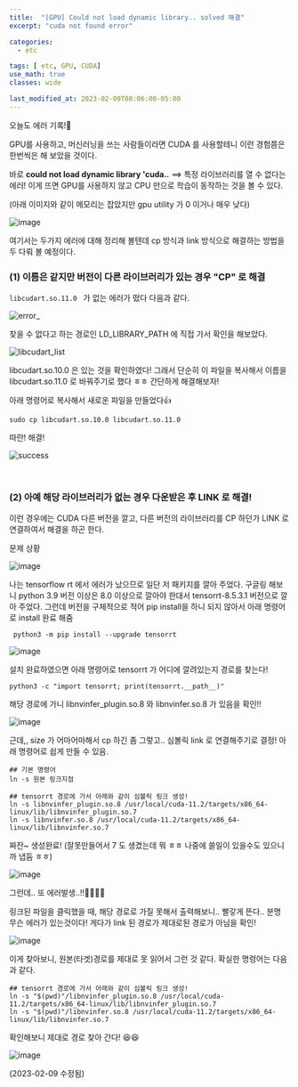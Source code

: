 ```yaml
---
title:  "[GPU] Could not load dynamic library.. solved 해결"
excerpt: "cuda not found error"

categories:
  - etc

tags: [ etc, GPU, CUDA]
use_math: true
classes: wide

last_modified_at: 2023-02-09T08:06:00-05:00
---
```


오늘도 에러 기록!🤨

GPU를 사용하고, 머신러닝을 쓰는 사람들이라면 CUDA 를 사용할테니 이런 경험쯤은 한번씩은 해 보았을 것이다.

바로 **could not load dynamic library 'cuda..** ==> 특정 라이브러리를 열 수 없다는 에러! 이게 뜨면 GPU를 사용하지 않고 CPU 만으로 학습이 동작하는 것을 볼 수 있다.

(아래 이미지와 같이 메모리는 잡았지만 gpu utility 가 0 이거나 매우 낮다)

![image](https://user-images.githubusercontent.com/53431568/217710415-1e089afd-47ec-4d6c-b2d3-c678e9a963c1.png)


여기서는 두가지 에러에 대해 정리해 볼텐데 cp 방식과 link 방식으로 해결하는 방법을 두 다뤄 볼 예정이다. 


### (1) 이름은 같지만 버전이 다른 라이브러리가 있는 경우 "CP" 로 해결

`libcudart.so.11.0 ` 가 없는 에러가 떴다 다음과 같다. 

![error_](https://user-images.githubusercontent.com/53431568/136651228-65f3fda9-c6a3-439e-8896-43fdd8859f9c.PNG)

찾을 수 없다고 하는 경로인 LD_LIBRARY_PATH 에 직접 가서 확인을 해보았다.

![libcudart_list](https://user-images.githubusercontent.com/53431568/136651277-a65462fb-dd36-48db-a3ba-3b64a0a2933c.PNG)

libcudart.so.10.0 은 있는 것을 확인하였다! 그래서 단순히 이 파일을 복사해서 이름을 libcudart.so.11.0 로 바꿔주기로 했다 ㅎㅎ 간단하게 해결해보자!

아래 명령어로 복사해서 새로운 파일을 만들었다👍

~~~
sudo cp libcudart.so.10.0 libcudart.so.11.0
~~~

따란! 해결! 

![success](https://user-images.githubusercontent.com/53431568/136651307-763d427b-1f58-4a22-a372-6f420d403eae.PNG)

<br>


### (2) 아예 해당 라이브러리가 없는 경우 다운받은 후 LINK 로 해결!

이런 경우에는 CUDA 다른 버전을 깔고, 다른 버전의 라이브러리를 CP 하던가 LINK 로 연결하여서 해결을 하곤 한다. 

문제 상황

![image](https://user-images.githubusercontent.com/53431568/217709994-a982961b-1f3b-4ecf-9961-5f8d801891bc.png)

나는 tensorflow rt 에서 에러가 났으므로 일단 저 패키지를 깔아 주었다.
구글링 해보니 python 3.9 버전 이상은 8.0 이상으로 깔아야 한대서 tensorrt-8.5.3.1 버전으로 깔아 주었다. 그런데 버전을 구체적으로 적어 pip install을 하니 되지 않아서 아래 명령어로 install 완료 해줌 

~~~
 python3 -m pip install --upgrade tensorrt
~~~


![image](https://user-images.githubusercontent.com/53431568/217711022-dbf4720a-3b5e-42c4-bbec-44c5b6577415.png)

설치 완료하였으면 아래 명령어로 tensorrt 가 어디에 깔려있는지 경로를 찾는다!

~~~
python3 -c "import tensorrt; print(tensorrt.__path__)"
~~~

해당 경로에 가니 libnvinfer_plugin.so.8 와 libnvinfer.so.8 가 있음을 확인!!

![image](https://user-images.githubusercontent.com/53431568/217714744-e8499e80-bf22-48be-9859-f57d22aa28ac.png)

근데,, size 가 어마어마해서 cp 하긴 좀 그렇고.. 심볼릭 link 로 연결해주기로 결정! 아래 명령어로 쉽게 만들 수 있음. 

~~~
## 기본 명령어
ln -s 원본 링크지점

## tensorrt 경로에 가서 아래와 같이 심볼릭 링크 생성!
ln -s libnvinfer_plugin.so.8 /usr/local/cuda-11.2/targets/x86_64-linux/lib/libnvinfer_plugin.so.7
ln -s libnvinfer.so.8 /usr/local/cuda-11.2/targets/x86_64-linux/lib/libnvinfer.so.7

~~~


짜잔~ 생성완료!  (잘못만들어서 7 도 생겼는데 뭐 ㅎㅎ 나중에 쓸일이 있을수도 있으니까 냅둠 ㅎㅎ)

![image](https://user-images.githubusercontent.com/53431568/217714295-90fba913-5ac3-4b34-93aa-ab40cad70f20.png)

그런데.. 또 에러발생..!!🤨🤨🤨🤨

링크된 파일을 클릭했을 때, 해당 경로로 가질 못해서 출력해보니.. 빨갛게 뜬다.. 분명 무슨 에러가 있는것이다! 게다가 link 된 경로가 제대로된 경로가 아님을 확인!

![image](https://user-images.githubusercontent.com/53431568/217716574-de13f9c1-f78c-43b0-b0f5-e41bf218bea1.png)

이게 찾아보니, 원본(타겟)경로를 제대로 못 읽어서 그런 것 같다. 확실한 명령어는 다음과 같다. 

~~~
## tensorrt 경로에 가서 아래와 같이 심볼릭 링크 생성!
ln -s "$(pwd)"/libnvinfer_plugin.so.8 /usr/local/cuda-11.2/targets/x86_64-linux/lib/libnvinfer_plugin.so.7
ln -s "$(pwd)"/libnvinfer.so.8 /usr/local/cuda-11.2/targets/x86_64-linux/lib/libnvinfer.so.7
~~~

확인해보니 제대로 경로 찾아 간다! 😆😆

![image](https://user-images.githubusercontent.com/53431568/217716862-5690d7d3-98eb-4f75-8fbf-7b1d0ce84f26.png)




(2023-02-09 수정됨)


<br>

